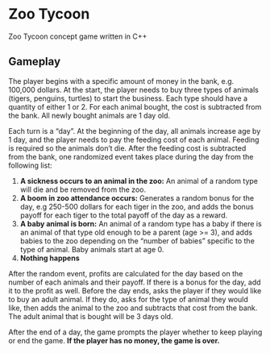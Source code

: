 # Zoo Tycoon
Zoo Tycoon concept game written in C++

## Gameplay

The player begins with a specific amount of money in the bank, e.g. 100,000 dollars. At the start, the player needs to buy three types of animals (tigers, penguins, turtles) to start the business. Each type should have a quantity of either 1 or 2. For each animal bought, the cost is subtracted from the bank. All newly bought animals are 1 day old.

Each turn is a “day”. At the beginning of the day, all animals increase age by 1 day, and the player needs to pay the feeding cost of each animal. Feeding is required so the animals don’t die. After the feeding cost is subtracted from the bank, one randomized event takes place during the day from the following list:

1. **A sickness occurs to an animal in the zoo:**
An animal of a random type will die and be removed from the zoo.
2. **A boom in zoo attendance occurs:**
Generates a random bonus for the day, e.g 250-500 dollars for each tiger in the zoo, and adds the bonus payoff for each tiger to the total payoff of the day as a reward.
3. **A baby animal is born:**
An animal of a random type has a baby if there is an animal of that type old enough to be a parent (age >= 3), and adds babies to the zoo depending on the “number of babies” specific to the type of animal. Baby animals start at age 0.
4. **Nothing happens**


After the random event, profits are calculated for the day based on the number of each animals and their payoff. If there is a bonus for the 
day, add it to the profit as well. Before the day ends, asks the player if they would like to buy an adult animal. If they do, asks for the type of animal they would like, then adds the animal to the zoo and subtracts that cost from the bank. The adult animal that is bought will be 3 days old.

After the end of a day, the game prompts the player whether to keep playing or end the game. **If the player has no money, the game is over.**
